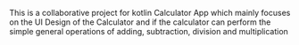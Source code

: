 This is a collaborative project for kotlin Calculator App which mainly focuses on the UI Design of the Calculator and if the calculator can perform the simple general operations of adding, subtraction, division and multiplication 
